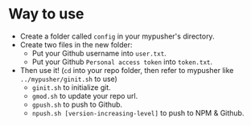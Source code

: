 # Way to use
* Create a folder called `config` in your mypusher's directory.
* Create two files in the new folder:
    * Put your Github username into `user.txt`.
    * Put your Github `Personal access token` into `token.txt`.
* Then use it! (`cd` into your repo folder, then refer to mypusher like `../mypusher/ginit.sh` to use)
    * `ginit.sh` to initialize git.
    * `gmod.sh` to update your repo url.
    * `gpush.sh` to push to Github.
    * `npush.sh [version-increasing-level]` to push to NPM & Github.

